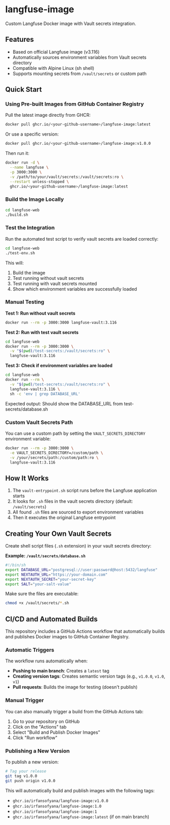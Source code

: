 # langfuse-image

Custom Langfuse Docker image with Vault secrets integration.

## Features

- Based on official Langfuse image (v3.116)
- Automatically sources environment variables from Vault secrets directory
- Compatible with Alpine Linux (sh shell)
- Supports mounting secrets from `/vault/secrets` or custom path

## Quick Start

### Using Pre-built Images from GitHub Container Registry

Pull the latest image directly from GHCR:

```bash
docker pull ghcr.io/<your-github-username>/langfuse-image:latest
```

Or use a specific version:

```bash
docker pull ghcr.io/<your-github-username>/langfuse-image:v1.0.0
```

Then run it:

```bash
docker run -d \
  --name langfuse \
  -p 3000:3000 \
  -v /path/to/your/vault/secrets:/vault/secrets:ro \
  --restart unless-stopped \
  ghcr.io/<your-github-username>/langfuse-image:latest
```

### Build the Image Locally

```bash
cd langfuse-web
./build.sh
```

### Test the Integration

Run the automated test script to verify vault secrets are loaded correctly:

```bash
cd langfuse-web
./test-env.sh
```

This will:
1. Build the image
2. Test running without vault secrets
3. Test running with vault secrets mounted
4. Show which environment variables are successfully loaded

### Manual Testing

**Test 1: Run without vault secrets**
```bash
docker run --rm -p 3000:3000 langfuse-vault:3.116
```

**Test 2: Run with test vault secrets**
```bash
cd langfuse-web
docker run --rm -p 3000:3000 \
  -v "$(pwd)/test-secrets:/vault/secrets:ro" \
  langfuse-vault:3.116
```

**Test 3: Check if environment variables are loaded**
```bash
cd langfuse-web
docker run --rm \
  -v "$(pwd)/test-secrets:/vault/secrets:ro" \
  langfuse-vault:3.116 \
  sh -c 'env | grep DATABASE_URL'
```

Expected output: Should show the DATABASE_URL from test-secrets/database.sh

### Custom Vault Secrets Path

You can use a custom path by setting the `VAULT_SECRETS_DIRECTORY` environment variable:

```bash
docker run --rm -p 3000:3000 \
  -e VAULT_SECRETS_DIRECTORY=/custom/path \
  -v /your/secrets/path:/custom/path:ro \
  langfuse-vault:3.116
```

## How It Works

1. The `vault-entrypoint.sh` script runs before the Langfuse application starts
2. It looks for `.sh` files in the vault secrets directory (default: `/vault/secrets`)
3. All found `.sh` files are sourced to export environment variables
4. Then it executes the original Langfuse entrypoint

## Creating Your Own Vault Secrets

Create shell script files (`.sh` extension) in your vault secrets directory:

**Example: `/vault/secrets/database.sh`**
```bash
#!/bin/sh
export DATABASE_URL="postgresql://user:password@host:5432/langfuse"
export NEXTAUTH_URL="https://your-domain.com"
export NEXTAUTH_SECRET="your-secret-key"
export SALT="your-salt-value"
```

Make sure the files are executable:
```bash
chmod +x /vault/secrets/*.sh
```

## CI/CD and Automated Builds

This repository includes a GitHub Actions workflow that automatically builds and publishes Docker images to GitHub Container Registry.

### Automatic Triggers

The workflow runs automatically when:
- **Pushing to main branch**: Creates a `latest` tag
- **Creating version tags**: Creates semantic version tags (e.g., `v1.0.0`, `v1.0`, `v1`)
- **Pull requests**: Builds the image for testing (doesn't publish)

### Manual Trigger

You can also manually trigger a build from the GitHub Actions tab:
1. Go to your repository on GitHub
2. Click on the "Actions" tab
3. Select "Build and Publish Docker Images"
4. Click "Run workflow"

### Publishing a New Version

To publish a new version:

```bash
# Tag your release
git tag v1.0.0
git push origin v1.0.0
```

This will automatically build and publish images with the following tags:
- `ghcr.io/irfansofyana/langfuse-image:v1.0.0`
- `ghcr.io/irfansofyana/langfuse-image:1.0`
- `ghcr.io/irfansofyana/langfuse-image:1`
- `ghcr.io/irfansofyana/langfuse-image:latest` (if on main branch)

